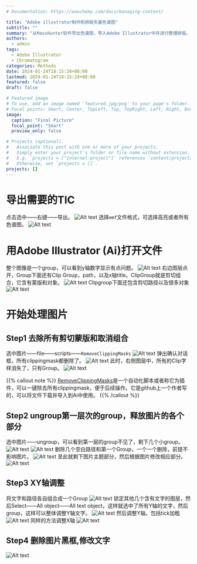 ```yaml
---
# Documentation: https://wowchemy.com/docs/managing-content/

title: "Adobe illustrator制作和排版矢量色谱图"
subtitle: ""
summary: "从MassHunter软件导出色谱图，导入Adobe Illustrator中并进行整理排版。"
authors: 
  - admin
tags: 
  - Adobe Illustrator
  - Chromatogram
categories: Methods
date: 2024-01-24T18:15:24+08:00
lastmod: 2024-01-24T18:15:24+08:00
featured: false
draft: false

# Featured image
# To use, add an image named `featured.jpg/png` to your page's folder.
# Focal points: Smart, Center, TopLeft, Top, TopRight, Left, Right, BottomLeft, Bottom, BottomRight.
image:
  caption: "Final Picture"
  focal_point: "Smart"
  preview_only: false

# Projects (optional).
#   Associate this post with one or more of your projects.
#   Simply enter your project's folder or file name without extension.
#   E.g. `projects = ["internal-project"]` references `content/project/deep-learning/index.md`.
#   Otherwise, set `projects = []`.
projects: []
---
```

# 导出需要的TIC
点击选中——右键——导出。
![Alt text](image.png)
选择`emf`文件格式，可选择高亮或者所有色谱图。
![Alt text](image-1.png)

# 用Adobe Illustrator (Ai)打开文件
整个图像是一个group，可以看到y轴数字显示有点问题。
![Alt text](image-2.png)
右边图层点开，Group下面还有Clip Group，path，以及x轴title。ClipGroup就是剪切组合，它含有蒙版和对象。
![Alt text](image-3.png)
Clipgroup下面还包含剪切路径以及很多对象
![Alt text](image-4.png)

# 开始处理图片
## Step1 去除所有剪切蒙版和取消组合
选中图片——file——scripts——`RemoveClippingMasks`
![Alt text](image-5.png)
弹出确认对话框，所有clippingmask都删除了。
![Alt text](image-6.png)
此时，右侧图层中，所有的Clip字样消失了，只有Group。
![Alt text](image-7.png)

{{% callout note %}}
[RemoveClippingMasks](https://github.com/nvkelso/illustrator-scripts/blob/master/import/RemoveClippingMasks.jsx)是一个自动化脚本或者称它为插件，可以一键除去所有clippingmask，便于后续操作。它是github上一个作者写的，可以将文件下载并导入到Ai中使用。
{{% /callout %}}

## Step2 ungroup第一层次的group，释放图片的各个部分
选中图片——ungroup，可以看到第一层的group不见了，剩下几个小group。
![Alt text](image-8.png)
![Alt text](image-9.png)
删除几个空白路径和第一个Group，一个一个删除，前提不影响图片。
![Alt text](image-10.png)
至此就剩下图片主题部分，然后根据图片修改相应部分。
![Alt text](image-11.png)

## Step3 XY轴调整
将文字和路径各自组合成一个Group
![Alt text](image-12.png)
锁定其他几个含有文字的图层，然后Select——All object——All text object，这样就选中了所有Y轴的文字，然后group，这样可以整体调整Y轴文字。
![Alt text](image-13.png)
然后调整Y轴，包括tick加粗
![Alt text](image-14.png)
同样的方法调整X轴
![Alt text](image-15.png)
## Step4 删除图片黑框,修改文字
![Alt text](image-16.png)


